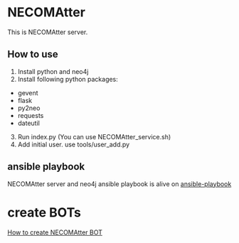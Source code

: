 # NECOMAtter

This is NECOMAtter server.

## How to use

1. Install python and neo4j
2. Install following python packages:
 - gevent
 - flask
 - py2neo
 - requests
 - dateutil
3. Run index.py (You can use NECOMAtter_service.sh)
4. Add initial user. use tools/user_add.py

## ansible playbook

NECOMAtter server and neo4j ansible playbook is alive on [ansible-playbook](./ansible-playbook)

# create BOTs

[How to create NECOMAtter BOT](./static/bot_tutorial.html)
